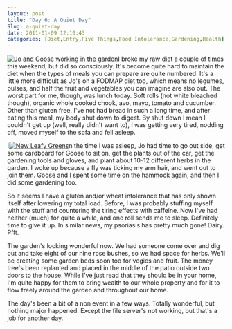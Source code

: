 ```yaml
---
layout: post
title: "Day 6: A Quiet Day"
Slug: a-quiet-day
date: 2011-01-09 12:10:43
categories: [Diet,Entry,Five Things,Food Intolerance,Gardening,Health]
---
```

[![](https://bendechrai.com/wp-content/uploads/2011/01/day6-garden-300x199.jpg "Jo and Goose working in the garden")](https://bendechrai.com/wp-content/uploads/2011/01/day6-garden.jpg)I broke my raw diet a couple of times this weekend, but did so consciously. It's become quite hard to maintain the diet when the types of meals you can prepare are quite numbered. It's a little more difficult as Jo's on a FODMAP diet too, which means no legumes, pulses, and half the fruit and vegetables you can imagine are also out. The worst part for me, though, was lunch today. Soft rolls (not white bleached though), organic whole cooked chook, avo, mayo, tomato and cucumber. Other than gluten free, I've not had bread in such a long time, and after eating this meal, my body shut down to digest. By shut down I mean I couldn't get up (well, really didn't want to), I was getting very tired, nodding off, moved myself to the sofa and fell asleep.

I[![](https://bendechrai.com/wp-content/uploads/2011/01/day6-leafygreens-199x300.jpg "New Leafy Greens")](https://bendechrai.com/wp-content/uploads/2011/01/day6-leafygreens.jpg)n the time I was asleep, Jo had time to go out side, get some cardboard for Goose to sit on, get the plants out of the car, get the gardening tools and gloves, and plant about 10-12 different herbs in the garden. I woke up because a fly was ticking my arm hair, and went out to join them. Goose and I spent some time on the hammock again, and then I did some gardening too.

So it seems I have a gluten and/or wheat intolerance that has only shown itself after lowering my total load. Before, I was probably stuffing myself with the stuff and countering the tiring effects with caffeine. Now I've had neither (much) for quite a while, and one roll sends me to sleep. Definitely time to give it up. In similar news, my psoriasis has pretty much gone! Dairy. Pfft.

The garden's looking wonderful now. We had someone come over and dig out and take eight of our nine rose bushes, so we had space for herbs. We'll be creating some garden beds soon too for vegies and fruit. The money tree's been replanted and placed in the middle of the patio outside two doors to the house. While I've just read that they should be in your home, I'm quite happy for them to bring wealth to our whole property and for it to flow freely around the garden and throughout our home.

The day's been a bit of a non event in a few ways. Totally wonderful, but nothing major happened. Except the file server's not working, but that's a job for another day.
